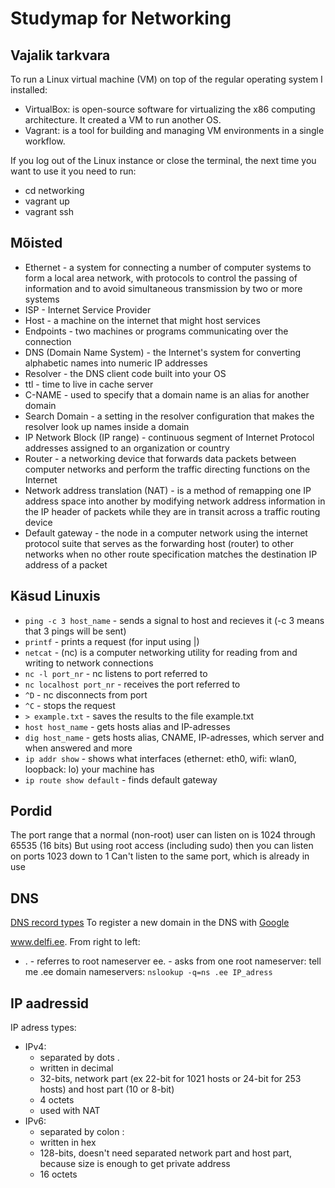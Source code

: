 # Studymap for Networking

## Vajalik tarkvara

To run a Linux virtual machine (VM) on top of the regular operating system I installed:
- VirtualBox: is open-source software for virtualizing the x86 computing architecture. It created a VM to run another OS.
- Vagrant: is a tool for building and managing VM environments in a single workflow.

If you log out of the Linux instance or close the terminal, the next time you want to use it you need to run:
- cd networking
- vagrant up
- vagrant ssh

## Mõisted

- Ethernet - a system for connecting a number of computer systems to form a local area network, with protocols to control the passing of information and to avoid simultaneous transmission by two or more systems
- ISP - Internet Service Provider
- Host - a machine on the internet that might host services
- Endpoints - two machines or programs communicating over the connection
- DNS (Domain Name System) - the Internet's system for converting alphabetic names into numeric IP addresses
- Resolver - the DNS client code built into your OS
- ttl - time to live in cache server
- C-NAME - used to specify that a domain name is an alias for another domain
- Search Domain - a setting in the resolver configuration that makes the resolver look up names inside a domain
- IP Network Block (IP range) - continuous segment of Internet Protocol addresses assigned to an organization or country
- Router - a networking device that forwards data packets between computer networks and perform the traffic directing functions on the Internet
- Network address translation (NAT) - is a method of remapping one IP address space into another by modifying network address information in the IP header of packets while they are in transit across a traffic routing device
- Default gateway - the node in a computer network using the internet protocol suite that serves as the forwarding host (router) to other networks when no other route specification matches the destination IP address of a packet

## Käsud Linuxis

- `ping -c 3 host_name` - sends a signal to host and recieves it (-c 3 means that 3 pings will be sent)
- `printf` - prints a request (for input using |)
- `netcat` - (nc) is a computer networking utility for reading from and writing to network connections
- `nc -l port_nr` - nc listens to port referred to
- `nc localhost port_nr` - receives the port referred to
- `^D` - nc disconnects from port
- `^C` - stops the request
- `> example.txt` - saves the results to the file example.txt
- `host host_name` - gets hosts alias and IP-adresses
- `dig host_name` - gets hosts alias, CNAME, IP-adresses, which server and when answered and more
- `ip addr show` - shows what interfaces (ethernet: eth0, wifi: wlan0, loopback: lo) your machine has
- `ip route show default` - finds default gateway

## Pordid

The port range that a normal (non-root) user can listen on is 1024 through 65535 (16 bits)
But using root access (including sudo) then you can listen on ports 1023 down to 1
Can't listen to the same port, which is already in use

## DNS

[DNS record types](https://en.wikipedia.org/wiki/List_of_DNS_record_types)
To register a new domain in the DNS with [Google](domains.google.com)

www.delfi.ee.
From right to left:
- . - referres to root nameserver
ee. - asks from one root nameserver: tell me .ee domain nameservers: `nslookup -q=ns .ee IP_adress`

## IP aadressid

IP adress types:
- IPv4: 
    - separated by dots .
    - written in decimal
    - 32-bits, network part (ex 22-bit for 1021 hosts or 24-bit for 253 hosts) and host part (10 or 8-bit)
    - 4 octets
    - used with NAT
- IPv6:
    - separated by colon :
    - written in hex
    - 128-bits, doesn't need separated network part and host part, because size is enough to get private address
    - 16 octets
